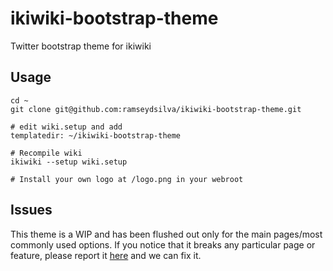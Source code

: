 ikiwiki-bootstrap-theme
=======================

Twitter bootstrap theme for ikiwiki

Usage
-----

```
cd ~
git clone git@github.com:ramseydsilva/ikiwiki-bootstrap-theme.git

# edit wiki.setup and add
templatedir: ~/ikiwiki-bootstrap-theme

# Recompile wiki
ikiwiki --setup wiki.setup

# Install your own logo at /logo.png in your webroot
```

Issues
------

This theme is a WIP and has been flushed out only for the main pages/most commonly used options. If you notice that it breaks any particular page or feature, please report it [here] and we can fix it.

[here]: https://github.com/ramseydsilva/ikiwiki-bootstrap-theme/issues
